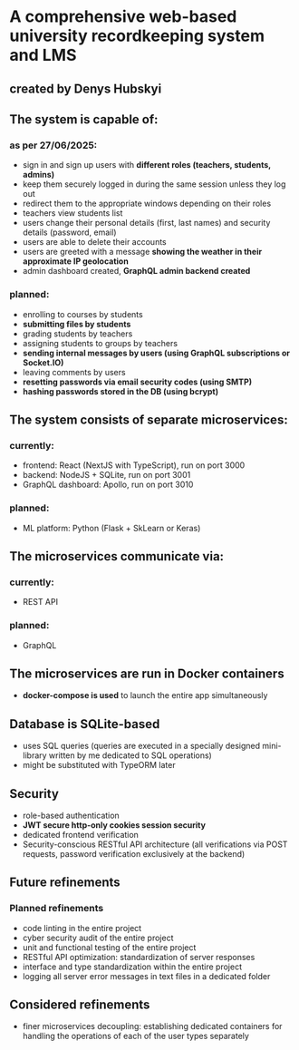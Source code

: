 # A comprehensive web-based university recordkeeping system and LMS
## created by Denys Hubskyi

## The system is capable of:
### as per 27/06/2025:
- sign in and sign up users with **different roles (teachers, students, admins)**
- keep them securely logged in during the same session unless they log out
- redirect them to the appropriate windows depending on their roles
- teachers view students list
- users change their personal details (first, last names) and security details (password, email)
- users are able to delete their accounts
- users are greeted with a message **showing the weather in their approximate IP geolocation**
- admin dashboard created, **GraphQL admin backend created**
### planned:
- enrolling to courses by students
- **submitting files by students**
- grading students by teachers
- assigning students to groups by teachers
- **sending internal messages by users (using GraphQL subscriptions or Socket.IO)**
- leaving comments by users
- **resetting passwords via email security codes (using SMTP)**
- **hashing passwords stored in the DB (using bcrypt)**

## The system consists of separate microservices:
### currently:
- frontend: React (NextJS with TypeScript), run on port 3000
- backend: NodeJS + SQLite, run on port 3001
- GraphQL dashboard: Apollo, run on port 3010
### planned:
- ML platform: Python (Flask + SkLearn or Keras)

## The microservices communicate via:
### currently:
- REST API
### planned:
- GraphQL

## The microservices are run in Docker containers
- **docker-compose is used** to launch the entire app simultaneously

## Database is SQLite-based
- uses SQL queries (queries are executed in a specially designed mini-library written by me dedicated to SQL operations)
- might be substituted with TypeORM later

## Security
- role-based authentication
- **JWT secure http-only cookies session security**
- dedicated frontend verification
- Security-conscious RESTful API architecture (all verifications via POST requests, password verification exclusively at the backend)

## Future refinements
### Planned refinements
- code linting in the entire project
- cyber security audit of the entire project
- unit and functional testing of the entire project
- RESTful API optimization: standardization of server responses
- interface and type standardization within the entire project
- logging all server error messages in text files in a dedicated folder
## Considered refinements
- finer microservices decoupling: establishing dedicated containers for handling the operations of each of the user types separately